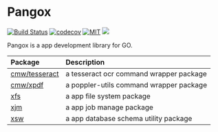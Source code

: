  Pangox
=====================================================================

[![Build Status](https://github.com/askasoft/pangox/actions/workflows/build.yml/badge.svg)](https://github.com/askasoft/pangox/actions?query=branch%3Amaster) 
[![codecov](https://codecov.io/gh/askasoft/pangox/branch/master/graph/badge.svg)](https://codecov.io/gh/askasoft/pangox) 
[![MIT](https://img.shields.io/badge/license-MIT-green)](https://opensource.org/licenses/MIT) ![](/logo.png)



Pangox is a app development library for GO.

| **Package**                      | **Description**                         |
| :------------------------------- | :-------------------------------------- |
| [cmw/tesseract](./cmw/tesseract/) | a tesseract ocr command wrapper package |
| [cmw/xpdf](./cmw/xpdf/)          | a poppler-utils command wrapper package |
| [xfs](./xfs/)                    | a app file system package |
| [xjm](./xjm/)                    | a app job manage package |
| [xsw](./xsw/)                    | a app database schema utility package |

